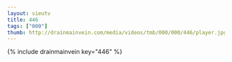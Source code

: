 ```yaml
--- 
layout: sieutv
title: 446
tags: ["000"]
thumb: http://drainmainvein.com/media/videos/tmb/000/000/446/player.jpg
---
```

{% include drainmainvein key="446" %} 
